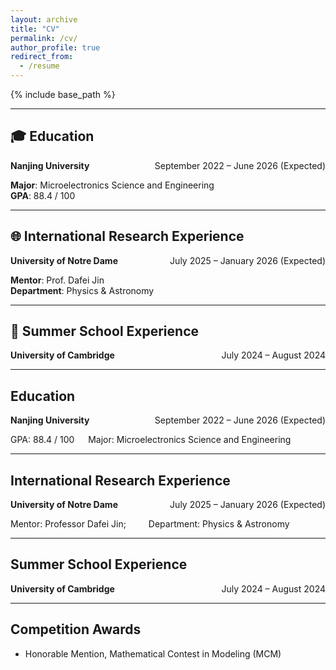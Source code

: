 ```yaml
---
layout: archive
title: "CV"
permalink: /cv/
author_profile: true
redirect_from:
  - /resume
---
```


{% include base_path %}

---

## 🎓 Education

<div style="display: flex; justify-content: space-between;">
  <strong>Nanjing University</strong>
  <span>September 2022 – June 2026 (Expected)</span>
</div>

**Major**: Microelectronics Science and Engineering  
**GPA**: 88.4 / 100

---

## 🌐 International Research Experience

<div style="display: flex; justify-content: space-between;">
  <strong>University of Notre Dame</strong>
  <span>July 2025 – January 2026 (Expected)</span>
</div>

**Mentor**: Prof. Dafei Jin  
**Department**: Physics & Astronomy

---

## 🏫 Summer School Experience

<div style="display: flex; justify-content: space-between;">
  <strong>University of Cambridge</strong>
  <span>July 2024 – August 2024</span>
</div>

<!-- You can add more details about your program or coursework here -->

---






## Education

**Nanjing University**<span style="float: right;">      &emsp;&emsp;&emsp; September 2022 – June 2026 (Expected)</span>  


GPA: 88.4 / 100 &emsp; Major: Microelectronics Science and Engineering

---

## International Research Experience

**University of Notre Dame**<span style="float: right;">    &emsp;&emsp;   July 2025 – January 2026 (Expected)</span>  


Mentor: Professor Dafei Jin; &emsp;&emsp; Department: Physics & Astronomy

---

## Summer School Experience

**University of Cambridge**<span style="float: right;">      &emsp;&emsp;&emsp;&emsp;&emsp;&emsp; &emsp; July 2024 – August 2024</span>

---

## Competition Awards

- Honorable Mention, Mathematical Contest in Modeling (MCM)

